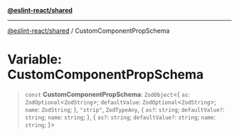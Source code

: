 [**@eslint-react/shared**](../README.md)

***

[@eslint-react/shared](../README.md) / CustomComponentPropSchema

# Variable: CustomComponentPropSchema

> `const` **CustomComponentPropSchema**: `ZodObject`\<\{ `as`: `ZodOptional`\<`ZodString`\>; `defaultValue`: `ZodOptional`\<`ZodString`\>; `name`: `ZodString`; \}, `"strip"`, `ZodTypeAny`, \{ `as?`: `string`; `defaultValue?`: `string`; `name`: `string`; \}, \{ `as?`: `string`; `defaultValue?`: `string`; `name`: `string`; \}\>

